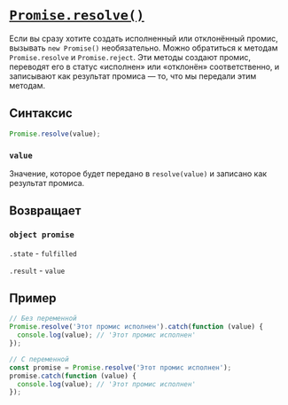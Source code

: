 # [`Promise.resolve()`](../../index.md)

Если вы сразу хотите создать исполненный или отклонённый промис, вызывать `new Promise()` необязательно. Можно обратиться к методам `Promise.resolve` и `Promise.reject`. Эти методы создают промис, переводят его в статус «исполнен» или «отклонён» соответственно, и записывают как результат промиса — то, что мы передали этим методам.

## Синтаксис

```js
Promise.resolve(value);
```

### `value`

Значение, которое будет передано в `resolve(value)` и записано как результат промиса.

## Возвращает

### `object promise`

`.state` - `fulfilled`

`.result` - `value`

## Пример

```js
// Без переменной
Promise.resolve('Этот промис исполнен').catch(function (value) {
  console.log(value); // 'Этот промис исполнен'
});

// С переменной
const promise = Promise.resolve('Этот промис исполнен');
promise.catch(function (value) {
  console.log(value); // 'Этот промис исполнен'
});
```
